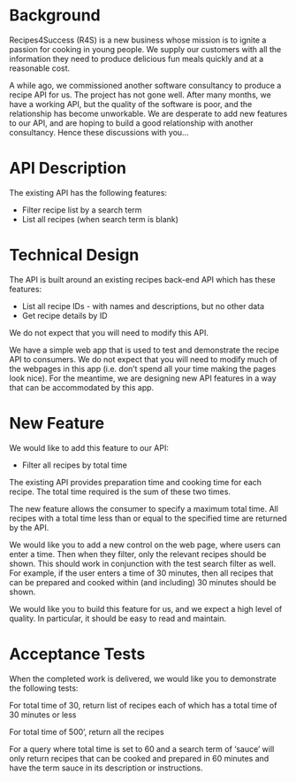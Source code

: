 # Background

Recipes4Success (R4S) is a new business whose mission is to ignite a passion for cooking in young people. We supply our customers with all the information they need to produce delicious fun meals quickly and at a reasonable cost.

A while ago, we commissioned another software consultancy to produce a recipe API for us. The project has not gone well. After many months, we have a working API, but the quality of the software is poor, and the relationship has become unworkable.  We are desperate to add new features to our API, and are hoping to build a good relationship with another consultancy. Hence these discussions with you…

# API Description

The existing API has the following features:
- Filter recipe list by a search term
- List all recipes (when search term is blank)

# Technical Design

The API is built around an existing recipes back-end API which has these features:
- List all recipe IDs - with names and descriptions, but no other data
- Get recipe details by ID

We do not expect that you will need to modify this API.

We have a simple web app that is used to test and demonstrate the recipe API to consumers. We do not expect that you will need to modify much of the webpages in this app (i.e. don’t spend all your time making the pages look nice).  For the meantime, we are designing new API features in a way that can be accommodated by this app.

# New Feature

We would like to add this feature to our API:
- Filter all recipes by total time

The existing API provides preparation time and cooking time for each recipe. The total time required is the sum of these two times.

The new feature allows the consumer to specify a maximum total time. All recipes with a total time less than or equal to the specified time are returned by the API.

We would like you to add a new control on the web page, where users can enter a time.  Then when they filter, only the relevant recipes should be shown.  This should work in conjunction with the test search filter as well.  For example, if the user enters a time of 30 minutes, then all recipes that can be prepared and cooked within (and including) 30 minutes should be shown.

We would like you to build this feature for us, and we expect a high level of quality. In particular, it should be easy to read and maintain.

# Acceptance Tests
When the completed work is delivered, we would like you to demonstrate the following tests:

For total time of 30, return
list of recipes each of which has a total time of 30 minutes or less

For total time of 500’, return
all the recipes

For a query where total time is set to  60 and a search term of ‘sauce’ will only return recipes that can be cooked and prepared in 60 minutes and have the term sauce in its description or instructions.






